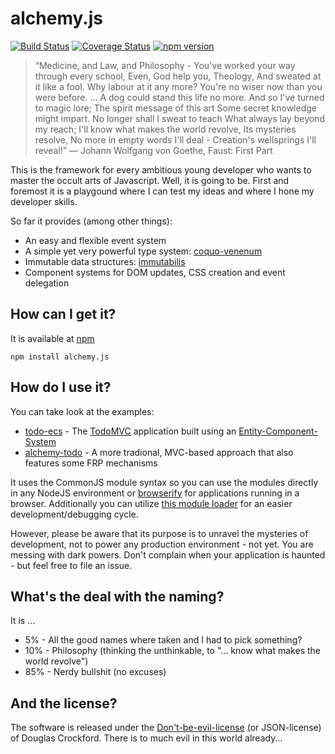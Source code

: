 # alchemy.js
[![Build Status](https://travis-ci.org/michbuett/alchemy.js.svg?branch=master)](https://travis-ci.org/michbuett/alchemy.js)
[![Coverage Status](https://coveralls.io/repos/michbuett/alchemy.js/badge.svg?branch=master&service=github)](https://coveralls.io/github/michbuett/alchemy.js?branch=master)
[![npm version](https://badge.fury.io/js/alchemy.js.svg)](http://badge.fury.io/js/alchemy.js)

> “Medicine, and Law, and Philosophy -
You've worked your way through every school,
Even, God help you, Theology,
And sweated at it like a fool.
Why labour at it any more?
You're no wiser now than you were before.
...
A dog could stand this life no more.
And so I've turned to magic lore;
The spirit message of this art
Some secret knowledge might impart.
No longer shall I sweat to teach
What always lay beyond my reach;
I'll know what makes the world revolve,
Its mysteries resolve,
No more in empty words I'll deal -
Creation's wellsprings I'll reveal!”
  ― Johann Wolfgang von Goethe, Faust: First Part

This is the framework for every ambitious young developer who wants to master the occult arts of Javascript.
Well, it is going to be. First and foremost it is a playgound where I can test my ideas and where I hone my developer skills.

So far it provides (among other things):
- An easy and flexible event system
- A simple yet very powerful type system: [coquo-venenum](https://github.com/michbuett/coquo-venenum)
- Immutable data structures: [immutabilis](https://github.com/michbuett/immutabilis)
- Component systems for DOM updates, CSS creation and event delegation

## How can I get it?
It is available at [npm](https://www.npmjs.com/package/alchemy.js)
```
npm install alchemy.js
```

## How do I use it?
You can take look at the examples:
- [todo-ecs](https://github.com/michbuett/todo-ecs) - The [TodoMVC](http://todomvc.com/) application built using an [Entity-Component-System](http://entity-systems.wikidot.com/)
- [alchemy-todo](https://github.com/michbuett/alchemy-todo) - A more tradional, MVC-based approach that also features some FRP mechanisms

It uses the CommonJS module syntax so you can use the modules directly in any NodeJS environment or [browserify](http://browserify.org/) for applications running in a browser. Additionally you can utilize [this module loader](https://github.com/michbuett/node-module-loader) for an easier development/debugging cycle.

However, please be aware that its purpose is to unravel the mysteries of development, not to power any production environment - not yet. You are messing with dark powers. Don't complain when your application is haunted - but feel free to file an issue.

## What's the deal with the naming?
It is ...
- 5%  - All the good names where taken and I had to pick something?
- 10% - Philosophy (thinking the unthinkable, to "... know what makes the world revolve")
- 85% - Nerdy bullshit (no excuses)

## And the license?
The software is released under the [Don't-be-evil-license](http://www.json.org/license.html) (or JSON-license) of Douglas Crockford. There is to much evil in this world already...

